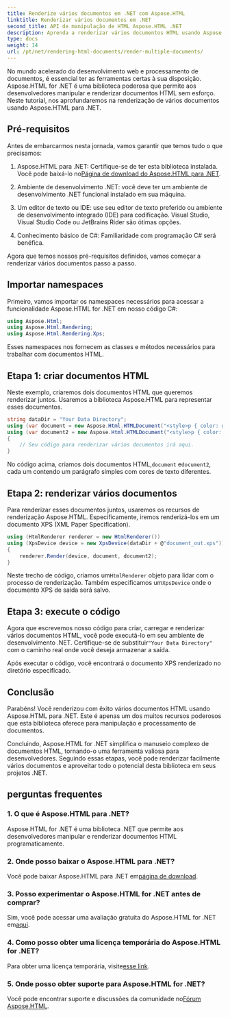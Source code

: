```yaml
---
title: Renderize vários documentos em .NET com Aspose.HTML
linktitle: Renderizar vários documentos em .NET
second_title: API de manipulação de HTML Aspose.HTML .NET
description: Aprenda a renderizar vários documentos HTML usando Aspose.HTML for .NET. Aumente suas capacidades de processamento de documentos com esta biblioteca poderosa.
type: docs
weight: 14
url: /pt/net/rendering-html-documents/render-multiple-documents/
---
```

No mundo acelerado do desenvolvimento web e processamento de documentos, é essencial ter as ferramentas certas à sua disposição. Aspose.HTML for .NET é uma biblioteca poderosa que permite aos desenvolvedores manipular e renderizar documentos HTML sem esforço. Neste tutorial, nos aprofundaremos na renderização de vários documentos usando Aspose.HTML para .NET.

## Pré-requisitos

Antes de embarcarmos nesta jornada, vamos garantir que temos tudo o que precisamos:

1.  Aspose.HTML para .NET: Certifique-se de ter esta biblioteca instalada. Você pode baixá-lo no[Página de download do Aspose.HTML para .NET](https://releases.aspose.com/html/net/).

2. Ambiente de desenvolvimento .NET: você deve ter um ambiente de desenvolvimento .NET funcional instalado em sua máquina.

3. Um editor de texto ou IDE: use seu editor de texto preferido ou ambiente de desenvolvimento integrado (IDE) para codificação. Visual Studio, Visual Studio Code ou JetBrains Rider são ótimas opções.

4. Conhecimento básico de C#: Familiaridade com programação C# será benéfica.

Agora que temos nossos pré-requisitos definidos, vamos começar a renderizar vários documentos passo a passo.

## Importar namespaces

Primeiro, vamos importar os namespaces necessários para acessar a funcionalidade Aspose.HTML for .NET em nosso código C#:

```csharp
using Aspose.Html;
using Aspose.Html.Rendering;
using Aspose.Html.Rendering.Xps;
```

Esses namespaces nos fornecem as classes e métodos necessários para trabalhar com documentos HTML.

## Etapa 1: criar documentos HTML

Neste exemplo, criaremos dois documentos HTML que queremos renderizar juntos. Usaremos a biblioteca Aspose.HTML para representar esses documentos.

```csharp
string dataDir = "Your Data Directory";
using (var document = new Aspose.Html.HTMLDocument("<style>p { color: green; }</style><p>my first paragraph</p>", @"c:\work\"))
using (var document2 = new Aspose.Html.HTMLDocument("<style>p { color: blue; }</style><p>my first paragraph</p>", @"c:\work\"))
{
    // Seu código para renderizar vários documentos irá aqui.
}
```

No código acima, criamos dois documentos HTML,`document` e`document2`, cada um contendo um parágrafo simples com cores de texto diferentes.

## Etapa 2: renderizar vários documentos

Para renderizar esses documentos juntos, usaremos os recursos de renderização Aspose.HTML. Especificamente, iremos renderizá-los em um documento XPS (XML Paper Specification).

```csharp
using (HtmlRenderer renderer = new HtmlRenderer())
using (XpsDevice device = new XpsDevice(dataDir + @"document_out.xps"))
{
    renderer.Render(device, document, document2);
}
```

 Neste trecho de código, criamos um`HtmlRenderer` objeto para lidar com o processo de renderização. Também especificamos um`XpsDevice` onde o documento XPS de saída será salvo.

## Etapa 3: execute o código

 Agora que escrevemos nosso código para criar, carregar e renderizar vários documentos HTML, você pode executá-lo em seu ambiente de desenvolvimento .NET. Certifique-se de substituir`"Your Data Directory"` com o caminho real onde você deseja armazenar a saída.

Após executar o código, você encontrará o documento XPS renderizado no diretório especificado.

## Conclusão
Parabéns! Você renderizou com êxito vários documentos HTML usando Aspose.HTML para .NET. Este é apenas um dos muitos recursos poderosos que esta biblioteca oferece para manipulação e processamento de documentos.

Concluindo, Aspose.HTML for .NET simplifica o manuseio complexo de documentos HTML, tornando-o uma ferramenta valiosa para desenvolvedores. Seguindo essas etapas, você pode renderizar facilmente vários documentos e aproveitar todo o potencial desta biblioteca em seus projetos .NET.

## perguntas frequentes

### 1. O que é Aspose.HTML para .NET?
Aspose.HTML for .NET é uma biblioteca .NET que permite aos desenvolvedores manipular e renderizar documentos HTML programaticamente.

### 2. Onde posso baixar o Aspose.HTML para .NET?
 Você pode baixar Aspose.HTML para .NET em[página de download](https://releases.aspose.com/html/net/).

### 3. Posso experimentar o Aspose.HTML for .NET antes de comprar?
 Sim, você pode acessar uma avaliação gratuita do Aspose.HTML for .NET em[aqui](https://releases.aspose.com/).

### 4. Como posso obter uma licença temporária do Aspose.HTML for .NET?
 Para obter uma licença temporária, visite[esse link](https://purchase.aspose.com/temporary-license/).

### 5. Onde posso obter suporte para Aspose.HTML for .NET?
 Você pode encontrar suporte e discussões da comunidade no[Fórum Aspose.HTML](https://forum.aspose.com/).
